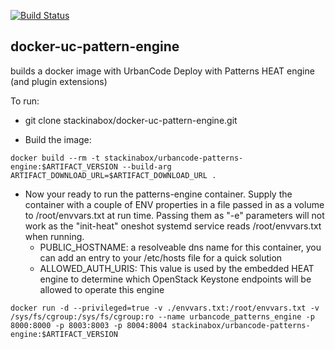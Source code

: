 [![Build Status](https://travis-ci.org/stackinabox/docker-uc-pattern-engine.svg?branch=master)](https://travis-ci.org/stackinabox/docker-uc-pattern-engine)

## docker-uc-pattern-engine

builds a docker image with UrbanCode Deploy with Patterns HEAT engine (and plugin extensions)

To run:

 - git clone stackinabox/docker-uc-pattern-engine.git

 - Build the image:

 ````
docker build --rm -t stackinabox/urbancode-patterns-engine:$ARTIFACT_VERSION --build-arg ARTIFACT_DOWNLOAD_URL=$ARTIFACT_DOWNLOAD_URL .
 ````

  - Now your ready to run the patterns-engine container. Supply the container with a couple of ENV properties in a file passed in as a volume to /root/envvars.txt at run time. Passing them as "-e" parameters will not work as the "init-heat" oneshot systemd service reads /root/envvars.txt when running.
  	- PUBLIC_HOSTNAME: a resolveable dns name for this container, you can add an entry to your /etc/hosts file for a quick solution
  	- ALLOWED_AUTH_URIS: This value is used by the embedded HEAT engine to determine which OpenStack Keystone endpoints will be allowed to operate this engine

  ````
  docker run -d --privileged=true -v ./envvars.txt:/root/envvars.txt -v /sys/fs/cgroup:/sys/fs/cgroup:ro --name urbancode_patterns_engine -p 8000:8000 -p 8003:8003 -p 8004:8004 stackinabox/urbancode-patterns-engine:$ARTIFACT_VERSION 
  ````
